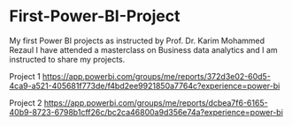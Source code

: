 # First-Power-BI-Project
My first Power BI projects as instructed by Prof. Dr. Karim Mohammed Rezaul
I have attended a masterclass on Business data analytics and I am instructed to share my projects.

Project 1
https://app.powerbi.com/groups/me/reports/372d3e02-60d5-4ca9-a521-405681f773de/f4bd2ee9921850a7764c?experience=power-bi

Project 2
https://app.powerbi.com/groups/me/reports/dcbea7f6-6165-40b9-8723-6798b1cff26c/bc2ca46800a9d356e74a?experience=power-bi
